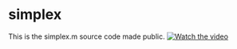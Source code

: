# simplex

This is the simplex.m source code made public. 
[![Watch the video](https://imgur.com/CxHSLHB.png)](https://youtu.be/dAyeNmz6p-c)

